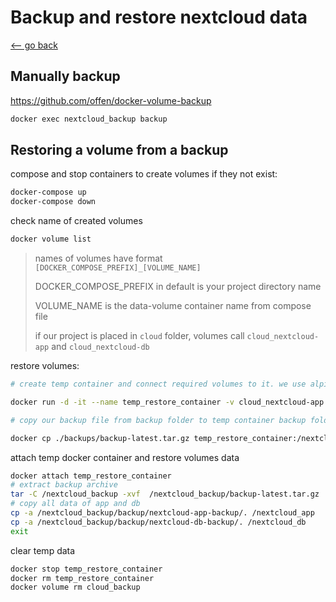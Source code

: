 # Backup and restore nextcloud data

[<-- go back](../README.md)

## Manually backup

<https://github.com/offen/docker-volume-backup>

```sh
docker exec nextcloud_backup backup
```

## Restoring a volume from a backup

compose and stop containers to create volumes if they not exist:

```sh
docker-compose up
docker-compose down
```

check name of created volumes

```sh
docker volume list
```

>names of volumes have format `[DOCKER_COMPOSE_PREFIX]_[VOLUME_NAME]`
>
> DOCKER_COMPOSE_PREFIX in default is your project directory name
>
> VOLUME_NAME is the data-volume container name from compose file
>
>if our project is placed in `cloud` folder, volumes call `cloud_nextcloud-app` and `cloud_nextcloud-db`

restore volumes:

```sh
# create temp container and connect required volumes to it. we use alpine as image of temp container

docker run -d -it --name temp_restore_container -v cloud_nextcloud-app:/nextcloud_app -v cloud_nextcloud-db:/nextcloud_db -v cloud_backup:/nextcloud_backup alpine

# copy our backup file from backup folder to temp container backup folder

docker cp ./backups/backup-latest.tar.gz temp_restore_container:/nextcloud_backup
```

attach temp docker container and restore volumes data

```sh
docker attach temp_restore_container
# extract backup archive
tar -C /nextcloud_backup -xvf  /nextcloud_backup/backup-latest.tar.gz
# copy all data of app and db
cp -a /nextcloud_backup/backup/nextcloud-app-backup/. /nextcloud_app
cp -a /nextcloud_backup/backup/nextcloud-db-backup/. /nextcloud_db
exit
```

clear temp data

```sh
docker stop temp_restore_container
docker rm temp_restore_container
docker volume rm cloud_backup
```
